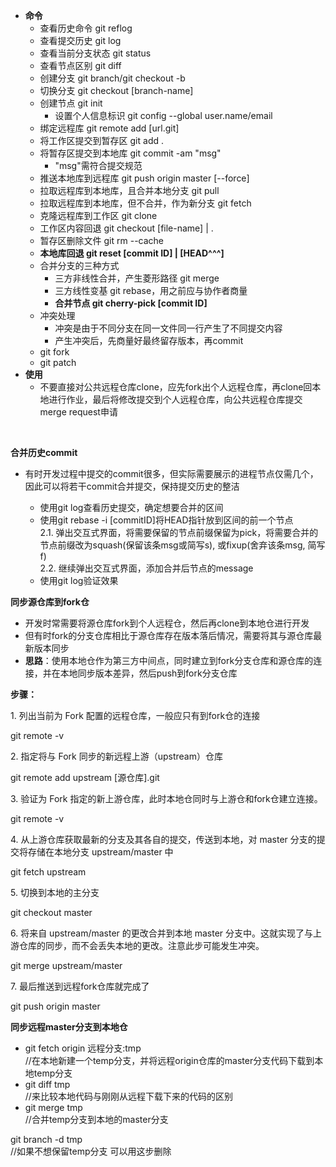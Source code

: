 <ul>
<li><strong>命令</strong>
<ul>
<li>查看历史命令 git reflog</li>
<li>查看提交历史 git log</li>
<li>查看当前分支状态 git status</li>
<li>查看节点区别 git diff</li>
<li>创建分支 git branch/git checkout -b</li>
<li>切换分支 git checkout [branch-name]</li>
<li>创建节点 git init
<ul>
<li>设置个人信息标识 git config --global user.name/email</li>
</ul>
</li>
<li>绑定远程库 git remote add [url.git]</li>
<li>将工作区提交到暂存区 git add .</li>
<li>将暂存区提交到本地库 git commit -am "msg"
<ul>

<li>"msg"需符合提交规范</li>
</ul>
</li>
<li>推送本地库到远程库 git push origin master [--force]</li>
<li>拉取远程库到本地库，且合并本地分支 git pull</li>
<li>拉取远程库到本地库，但不合并，作为新分支 git fetch</li>
<li>克隆远程库到工作区 git clone</li>
<li>工作区内容回退 git checkout [file-name] | .</li>
<li>暂存区删除文件 git rm --cache</li>
<li><strong>本地库回退 git reset [commit ID] | [HEAD^^^]</strong></li>
<li>合并分支的三种方式
<ul>
<li>三方非线性合并，产生菱形路径 git merge</li>
<li>三方线性变基 git rebase，用之前应与协作者商量</li>
<li><strong>合并节点 git cherry-pick [commit ID]</strong></li>
</ul>
</li>
<li>冲突处理
<ul>
<li>冲突是由于不同分支在同一文件同一行产生了不同提交内容</li>
<li>产生冲突后，先商量好最终留存版本，再commit</li>
</ul>
</li>
<li>git fork</li>
<li>git patch</li>
</ul>
</li>
<li><strong>使用</strong>
<ul>
<li>不要直接对公共远程仓库clone，应先fork出个人远程仓库，再clone回本地进行作业，最后将修改提交到个人远程仓库，向公共远程仓库提交merge request申请</li>
</ul>
</li>
</ul>
<p class="infinite-list-item"><strong>&nbsp;</strong></p>
<p class="infinite-list-item"><strong>合并历史commit</strong></p>
<ul>
<li>有时开发过程中提交的commit很多，但实际需要展示的进程节点仅需几个，因此可以将若干commit合并提交，保持提交历史的整洁</li>
<ul>
<li>使用git log查看历史提交，确定想要合并的区间</li>
<li>使用git rebase -i [commitID]将HEAD指针放到区间的前一个节点<br />
      2.1. 弹出交互式界面，将需要保留的节点前缀保留为pick，将需要合并的节点前缀改为squash(保留该条msg或简写s), 或fixup(舍弃该条msg, 简写f)<br />
      2.2. 继续弹出交互式界面，添加合并后节点的message</li>
<li>使用git log验证效果</li>


 </ul>


</ul>
<p class="infinite-list-item"><strong>同步源仓库到fork仓</strong></p>
<ul>
<li>开发时常需要将源仓库fork到个人远程仓，然后再clone到本地仓进行开发</li>
<li>但有时fork的分支仓库相比于源仓库存在版本落后情况，需要将其与源仓库最新版本同步</li>
<li><strong>思路</strong>：使用本地仓作为第三方中间点，同时建立到fork分支仓库和源仓库的连接，并在本地同步版本差异，然后push到fork分支仓库</li>


</ul>
<p class="infinite-list-item"><strong>步骤：</strong></p>
<p class="infinite-list-item">1. 列出当前为 Fork 配置的远程仓库，一般应只有到fork仓的连接 </p>
<p class="infinite-list-item">git remote -v</p>
<p class="infinite-list-item">2. 指定将与 Fork 同步的新远程上游（upstream）仓库</p>
<p class="infinite-list-item">git remote add upstream [源仓库].git</p>
<p class="infinite-list-item">3. 验证为 Fork 指定的新上游仓库，此时本地仓同时与上游仓和fork仓建立连接。</p>
<p class="infinite-list-item">git remote -v</p>
<p class="infinite-list-item">4. 从上游仓库获取最新的分支及其各自的提交，传送到本地，对 master 分支的提交将存储在本地分支 upstream/master 中</p>
<p class="infinite-list-item">git fetch upstream</p>
<p class="infinite-list-item">5. 切换到本地的主分支</p>
<p class="infinite-list-item">git checkout master</p>
<p class="infinite-list-item">6. 将来自 upstream/master 的更改合并到本地 master 分支中。这就实现了与上游仓库的同步，而不会丢失本地的更改。注意此步可能发生冲突。</p>
<p class="infinite-list-item">git merge upstream/master</p>
<p class="infinite-list-item">7. 最后推送到远程fork仓库就完成了</p>
<p class="infinite-list-item">git push origin master</p>
<p class="infinite-list-item"><strong>同步远程master分支到本地仓</strong></p>
<ul>
<li>git fetch
     origin 远程分支:tmp<br />
     //在本地新建一个temp分支，并将远程origin仓库的master分支代码下载到本地temp分支</li>
<li>git diff
     tmp<br />
     //来比较本地代码与刚刚从远程下载下来的代码的区别</li>
<li>git merge
     tmp<br />
     //合并temp分支到本地的master分支</li>


</ul>



git branch -d tmp<br />
//如果不想保留temp分支 可以用这步删除